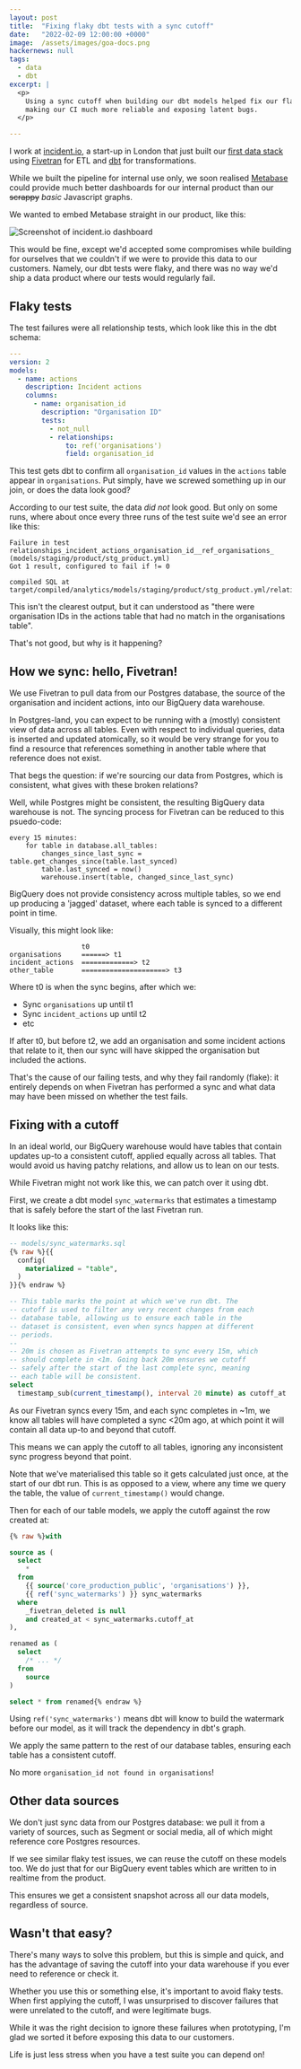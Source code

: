 ```yaml
---
layout: post
title:  "Fixing flaky dbt tests with a sync cutoff"
date:   "2022-02-09 12:00:00 +0000"
image:  /assets/images/goa-docs.png
hackernews: null
tags:
  - data
  - dbt
excerpt: |
  <p>
    Using a sync cutoff when building our dbt models helped fix our flaky tests,
    making our CI much more reliable and exposing latent bugs.
  </p>

---
```


[incident]: https://incident.io/
[incident/data-stack]: https://incident.io/blog/data-stack
[fivetran]: https://fivetran.com/
[dbt]: https://getdbt.com/
[metabase]: https://www.metabase.com/

I work at [incident.io][incident], a start-up in London that just built our
[first data stack][incident/data-stack] using [Fivetran][fivetran] for ETL and
[dbt][dbt] for transformations.

While we built the pipeline for internal use only, we soon realised
[Metabase][metabase] could provide much better dashboards for our internal
product than our ~~scrappy~~ _basic_ Javascript graphs.

We wanted to embed Metabase straight in our product, like this:

![Screenshot of incident.io dashboard](/assets/images/flaky-dbt-tests-insights.png)

This would be fine, except we'd accepted some compromises while building for
ourselves that we couldn't if we were to provide this data to our customers.
Namely, our dbt tests were flaky, and there was no way we'd ship a data product
where our tests would regularly fail.

## Flaky tests

The test failures were all relationship tests, which look like this in the dbt
schema:

```yaml
---
version: 2
models:
  - name: actions
    description: Incident actions
    columns:
      - name: organisation_id
        description: "Organisation ID"
        tests:
          - not_null
          - relationships:
              to: ref('organisations')
              field: organisation_id
```

This test gets dbt to confirm all `organisation_id` values in the
`actions` table appear in `organisations`. Put simply,
have we screwed something up in our join, or does the data look good?

According to our test suite, the data _did not_ look good. But only on some
runs, where about once every three runs of the test suite we'd see an error like
this:

```
Failure in test relationships_incident_actions_organisation_id__ref_organisations_ (models/staging/product/stg_product.yml)
Got 1 result, configured to fail if != 0

compiled SQL at target/compiled/analytics/models/staging/product/stg_product.yml/relationships_inc_e2d88f3fd5bd723431990564532e121c.sql
```

This isn't the clearest output, but it can understood as "there were
organisation IDs in the actions table that had no match in the organisations
table".

That's not good, but why is it happening?

## How we sync: hello, Fivetran!

We use Fivetran to pull data from our Postgres database, the source of the
organisation and incident actions, into our BigQuery data warehouse.

In Postgres-land, you can expect to be running with a (mostly) consistent view
of data across all tables. Even with respect to individual queries, data is
inserted and updated atomically, so it would be very strange for you to find a
resource that references something in another table where that reference does
not exist.

That begs the question: if we're sourcing our data from Postgres, which is
consistent, what gives with these broken relations?

Well, while Postgres might be consistent, the resulting BigQuery data warehouse
is not. The syncing process for Fivetran can be reduced to this psuedo-code:

```
every 15 minutes:
    for table in database.all_tables:
        changes_since_last_sync = table.get_changes_since(table.last_synced)
        table.last_synced = now()
        warehouse.insert(table, changed_since_last_sync)
```

BigQuery does not provide consistency across multiple tables, so we end up
producing a 'jagged' dataset, where each table is synced to a different point in
time.

Visually, this might look like:

```
                  t0
organisations     ======> t1
incident_actions  =============> t2
other_table       =====================> t3
```

Where t0 is when the sync begins, after which we:

- Sync `organisations` up until t1
- Sync `incident_actions` up until t2
- etc

If after t0, but before t2, we add an organisation and some incident actions
that relate to it, then our sync will have skipped the organisation but included
the actions.

That's the cause of our failing tests, and why they fail randomly (flake): it
entirely depends on when Fivetran has performed a sync and what data may have
been missed on whether the test fails.

## Fixing with a cutoff

In an ideal world, our BigQuery warehouse would have tables that contain updates
up-to a consistent cutoff, applied equally across all tables. That would avoid
us having patchy relations, and allow us to lean on our tests.

While Fivetran might not work like this, we can patch over it using dbt.

First, we create a dbt model `sync_watermarks` that estimates a timestamp that
is safely before the start of the last Fivetran run.

It looks like this:

```sql
-- models/sync_watermarks.sql
{% raw %}{{
  config(
    materialized = "table",
  )
}}{% endraw %}

-- This table marks the point at which we've run dbt. The
-- cutoff is used to filter any very recent changes from each
-- database table, allowing us to ensure each table in the
-- dataset is consistent, even when syncs happen at different
-- periods.
-- 
-- 20m is chosen as Fivetran attempts to sync every 15m, which
-- should complete in <1m. Going back 20m ensures we cutoff
-- safely after the start of the last complete sync, meaning
-- each table will be consistent.
select
  timestamp_sub(current_timestamp(), interval 20 minute) as cutoff_at
```

As our Fivetran syncs every 15m, and each sync completes in ~1m, we know all
tables will have completed a sync <20m ago, at which point it will contain all
data up-to and beyond that cutoff.

This means we can apply the cutoff to all tables, ignoring any inconsistent sync
progress beyond that point.

Note that we've materialised this table so it gets calculated just once, at the
start of our dbt run. This is as opposed to a view, where any time we query the
table, the value of `current_timestamp()` would change.

Then for each of our table models, we apply the cutoff against the row created
at:

```sql
{% raw %}with

source as (
  select
    *
  from
    {{ source('core_production_public', 'organisations') }},
    {{ ref('sync_watermarks') }} sync_watermarks
  where
    _fivetran_deleted is null
    and created_at < sync_watermarks.cutoff_at
),

renamed as (
  select
    /* ... */
  from
    source
)

select * from renamed{% endraw %}
```

Using `ref('sync_watermarks')` means dbt will know to build the
watermark before our model, as it will track the dependency in dbt's graph.

We apply the same pattern to the rest of our database tables, ensuring each
table has a consistent cutoff.

No more `organisation_id not found in organisations`!

## Other data sources

We don't just sync data from our Postgres database: we pull it from a variety of
sources, such as Segment or social media, all of which might reference core
Postgres resources.

If we see similar flaky test issues, we can reuse the cutoff on these models
too. We do just that for our BigQuery event tables which are written to in
realtime from the product.

This ensures we get a consistent snapshot across all our data models, regardless
of source.

## Wasn't that easy?

There's many ways to solve this problem, but this is simple and quick, and has
the advantage of saving the cutoff into your data warehouse if you ever need to
reference or check it.

Whether you use this or something else, it's important to avoid flaky tests.
When first applying the cutoff, I was unsurprised to discover failures that were
unrelated to the cutoff, and were legitimate bugs.

While it was the right decision to ignore these failures when prototyping, I'm
glad we sorted it before exposing this data to our customers.

Life is just less stress when you have a test suite you can depend on!

